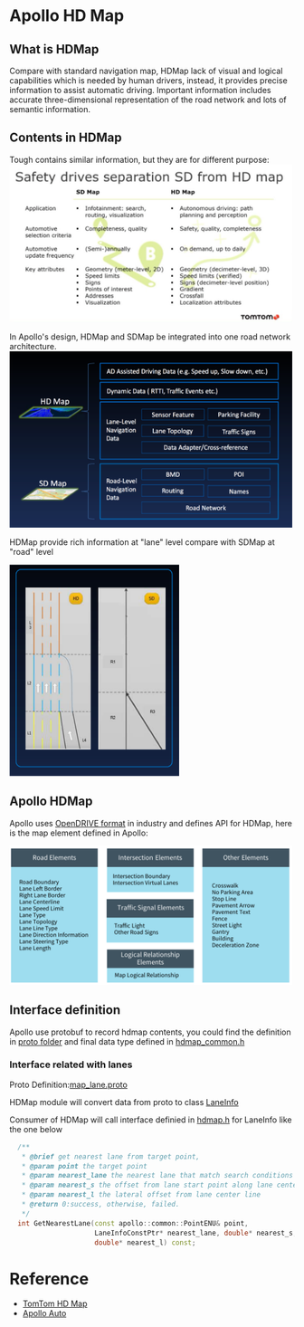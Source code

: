 # Apollo HD Map

## What is HDMap

Compare with standard navigation map, HDMap lack of visual and logical capabilities which is needed by human drivers, instead, it provides precise information to assist automatic driving.  Important information includes accurate three-dimensional representation of the road network and lots of semantic information.

## Contents in HDMap
Tough contains similar information, but they are for different purpose:  
<img src="../resource/pictures/tomtom_sdmap_hdmap.png" alt="tomtom_sdmap_hdmap" width="500"/>
<br/>

In Apollo's design, HDMap and SDMap be integrated into one road network architecture.<br/>
<img src="../resource/pictures/apollo_hdmap_sdmap_contents.png" alt="apollo_hdmap_sdmap_contents" width="500"/>

HDMap provide rich information at "lane" level compare with SDMap at "road" level<br/>

<img src="../resource/pictures/apollo_hdmap_sdmap_diff.png" alt="apollo_hdmap_sdmap_diff" width="300"/>

## Apollo HDMap

Apollo uses [OpenDRIVE format](http://www.opendrive.org) in industry and defines API for HDMap, here is the map element defined in Apollo:

<img src="../resource/pictures/apollo_hdmap_elements.png" alt="apollo_hdmap_elements" width="500"/>

## Interface definition

Apollo use protobuf to record hdmap contents, you could find the definition in [proto folder](https://github.com/ApolloAuto/apollo/tree/master/modules/map/proto) and final data type defined in [hdmap_common.h](https://github.com/ApolloAuto/apollo/blob/master/modules/map/hdmap/hdmap_common.h)

### Interface related with lanes
Proto Definition:[map_lane.proto](https://github.com/ApolloAuto/apollo/blob/master/modules/map/proto/map_lane.proto) <br/>

HDMap module will convert data from proto to class [LaneInfo](https://github.com/ApolloAuto/apollo/blob/a0eadc58cb8cfb4266cb830e59aaa85614daef5d/modules/map/hdmap/hdmap_common.h#L138)<br/>

Consumer of HDMap will call interface definied in [hdmap.h](https://github.com/ApolloAuto/apollo/blob/a0eadc58cb8cfb4266cb830e59aaa85614daef5d/modules/map/hdmap/hdmap.h#L191) for LaneInfo like the one below <br/>
```C++
  /**
   * @brief get nearest lane from target point,
   * @param point the target point
   * @param nearest_lane the nearest lane that match search conditions
   * @param nearest_s the offset from lane start point along lane center line
   * @param nearest_l the lateral offset from lane center line
   * @return 0:success, otherwise, failed.
   */
  int GetNearestLane(const apollo::common::PointENU& point,
                     LaneInfoConstPtr* nearest_lane, double* nearest_s,
                     double* nearest_l) const;
```





# Reference
- [TomTom HD Map](https://www.tomtom.com/automotive/automotive-solutions/automated-driving/hd-map-roaddna/)
- [Apollo Auto](https://github.com/ApolloAuto)


